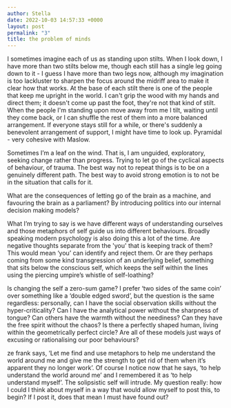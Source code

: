 ```yaml
---
author: Stella
date: 2022-10-03 14:57:33 +0000
layout: post
permalink: "3"
title: the problem of minds
---
```



I sometimes imagine each of us as standing upon stilts. When I look down, I
have more than two stilts below me, though each still has a single leg going
down to it - I guess I have more than two legs now, although my imagination is
too lackluster to sharpen the focus around the midriff area to make it clear
how that works. At the base of each stilt there is one of the people that keep
me upright in the world. I can't grip the wood with my hands and direct them;
it doesn't come up past the foot, they're not that kind of stilt.  When the
people I'm standing upon move away from me I tilt, waiting until they come
back, or I can shuffle the rest of them into a more balanced arrangement. If
everyone stays still for a while, or there's suddenly a benevolent arrangement
of support, I might have time to look up. Pyramidal - very cohesive with
Maslow.  
  
Sometimes I’m a leaf on the wind. That is, I am unguided, exploratory, seeking
change rather than progress. Trying to let go of the cyclical aspects of
behaviour, of trauma. The best way not to repeat things is to be on a
genuinely different path. The best way to avoid strong emotion is to not be in
the situation that calls for it.  

What are the consequences of letting go of the brain as a machine, and
favouring the brain as a parliament? By introducing politics into our internal
decision making models?

What I’m trying to say is we have different ways of understanding ourselves
and those metaphors of self guide us into different behaviours. Broadly
speaking modern psychology is also doing this a lot of the time. Are negative
thoughts separate from the 'you' that is keeping track of them? This would
mean ‘you’ can identify and reject them. Or are they perhaps coming from some
kind transgression of an underlying belief, something that sits below the
conscious self, which keeps the self within the lines using the piercing
umpire’s whistle of self-loathing?  

Is changing the self a zero-sum game? I prefer ‘two sides of the same coin’
over something like a ‘double edged sword’, but the question is the same
regardless: personally, can I have the social o​bservation skills without the
hyper-criticality? Can I have the analytical power without the sharpness of
tongue? Can others have the warmth without the neediness? Can they have the
free spirit without the chaos? Is there a perfectly shaped human, living
within the geometrically perfect circle? Are all of these models just ways of
excusing or rationalising our poor behaviours?  

ze frank says, ‘Let me find and use metaphors to help me understand the world
around me and give me the strength to get rid of them when it’s apparent they
no longer work’. Of course I notice now that he says, ‘to help understand the
world around me’ and I remembered it as ‘to help understand myself’. The
solipsistic self will intrude. My question really: how I could I think about
myself in a way that would allow myself to post this, to begin? If I post it,
does that mean I must have found out?  
